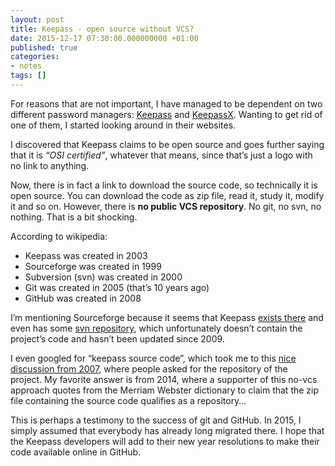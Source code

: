 ```yaml
---
layout: post
title: Keepass - open source without VCS?
date: 2015-12-17 07:30:00.000000000 +01:00
published: true
categories:
- notes
tags: []
---
```


For reasons that are not important, I have managed to be dependent on two different password managers: <a href="http://keepass.info/">Keepass</a> and <a href="https://www.keepassx.org/">KeepassX</a>. Wanting to get rid of one of them, I started looking around in their websites.<!--more-->

I discovered that Keepass claims to be open source and goes further saying that it is <em>“OSI certified”</em>, whatever that means, since that’s just a logo with no link to anything.

Now, there is in fact a link to download the source code, so technically it is open source. You can download the code as zip file, read it, study it, modify it and so on. However, there is <strong>no public VCS repository</strong>. No git, no svn, no nothing. That is a bit shocking.

According to wikipedia:
<ul>
<li>Keepass was created in 2003</li>
<li>Sourceforge was created in 1999</li>
<li>Subversion (svn) was created in 2000</li>
<li>Git was created in 2005 (that’s 10 years ago)</li>
<li>GitHub was created in 2008</li>
</ul>

I’m mentioning Sourceforge because it seems that Keepass <a href="https://sourceforge.net/projects/keepass/">exists there</a> and even has some <a href="https://sourceforge.net/p/keepass/code/HEAD/tree/">svn repository</a>, which unfortunately doesn’t contain the project’s code and hasn’t been updated since 2009.

I even googled for “keepass source code”, which took me to this <a href="https://sourceforge.net/p/keepass/discussion/329220/thread/b0bb5457/">nice discussion from 2007</a>, where people asked for the repository of the project. My favorite answer is from 2014, where a supporter of this no-vcs approach quotes from the Merriam Webster dictionary to claim that the zip file containing the source code qualifies as a repository…

This is perhaps a testimony to the success of git and GitHub. In 2015, I simply assumed that everybody has already long migrated there. I hope that the Keepass developers will add to their new year resolutions to make their code available online in GitHub.
